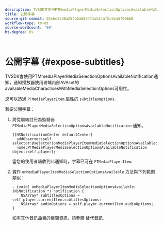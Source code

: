 ```yaml
---
description: TVSDK會使用PTMmediaPlayerMediaSelectionOptionsAvailableNotification通知，通知播放器使用者端內部AVAset的availableMediaCharacticesWithMediaSelectionOptions可用性。
title: 公開字幕
source-git-commit: 02ebc3548a254b2a6554f1ab34afbb3ea5f09bb8
workflow-type: tm+mt
source-wordcount: '90'
ht-degree: 0%

---
```


# 公開字幕 {#expose-subtitles}

TVSDK會使用PTMmediaPlayerMediaSelectionOptionsAvailableNotification通知，通知播放器使用者端內部AVAset的availableMediaCharacticesWithMediaSelectionOptions可用性。

您可以透過 `PTMediaPlayerItem` 屬性的 `subtitlesOptions`.

若要公開字幕：

1. 將從屬端註冊為監聽器 `PTMediaPlayerMediaSelectionOptionsAvailableNotification` 通知。

   ```
   [[NSNotificationCenter defaultCenter]  
     addObserver:self selector:@selector(onMediaPlayerItemMediaSelectionOptionsAvailable:)  
     name:PTMediaPlayerMediaSelectionOptionsAvailableNotification object:self.player];
   ```

   當您的使用者端收到此通知時，字幕已可在 `PTMediaPlayerItem`.
1. 實作 `onMediaPlayerItemMediaSelectionOptionsAvailable` 方法與下列範例類似：

   ```
   - (void) onMediaPlayerItemMediaSelectionOptionsAvailable:(NSNotification *) notification { 
       NSArray* subtitlesOptions = self.player.currentItem.subtitlesOptions; 
       NSArray* audioOptions = self.player.currentItem.audioOptions; 
   }
   ```

   如需其他音訊曲目的相關資訊，請參閱  [替代音訊](../../alternate-audio/ios-3x-alternate-audio.md).
